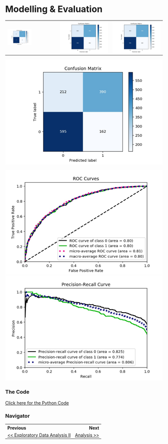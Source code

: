 # Modelling & Evaluation

<table>
    <tc><td rowspan="2"><img src="/reports/figures/modelling/logistic_regression_confusion_matrix.jpg" style= "width:50%"></td>
   <tr><td><img src="/reports/figures/modelling/logistic_regression_confusion_matrix.jpg"></td>
    <td><img src="/reports/figures/modelling/logistic_regression_confusion_matrix.jpg"></td></tr></tc>
</table>



![](/reports/figures/modelling/logistic_regression_confusion_matrix.jpg)





![](/reports/figures/modelling/logistic_regression_roc_curves.jpg)![](/reports/figures/modelling/logistic_regression_pr_curves.jpg)











### The Code

[Click here for the Python Code](/notebooks/3.0-ced-modelling.ipynb)

### Navigator

<table>
    <th align='left'>Previous</th>
    <th align='right'>Next</th>
    <tr>
    	<td align='left'><a href="eda2.md#eda"><< Exploratory Data Analysis II</a></td>
    	<td align='right'><a href="analysis.md#eda">Analysis >></a></td>
    </tr>
</table>

